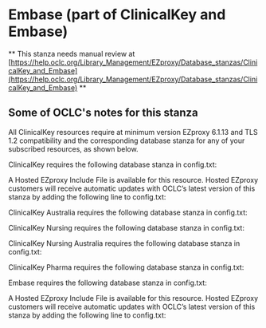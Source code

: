 # Embase (part of ClinicalKey and Embase)
** This stanza needs manual review at [https://help.oclc.org/Library_Management/EZproxy/Database_stanzas/ClinicalKey_and_Embase](https://help.oclc.org/Library_Management/EZproxy/Database_stanzas/ClinicalKey_and_Embase) **

## Some of OCLC's notes for this stanza

All ClinicalKey resources require at minimum version EZproxy 6.1.13 and TLS 1.2 compatibility and the corresponding database stanza for any of your subscribed resources, as shown below.

ClinicalKey requires the following database stanza in config.txt:

A Hosted EZproxy Include File is available for this resource. Hosted EZproxy customers will receive automatic updates with OCLC&rsquo;s latest version of this stanza by adding the following line to config.txt:

ClinicalKey Australia requires the following database stanza in config.txt:

ClinicalKey Nursing requires the following database stanza in config.txt:

ClinicalKey Nursing Australia requires the following database stanza in config.txt:

ClinicalKey Pharma requires the following database stanza in config.txt:

Embase requires the following database stanza in config.txt:

A Hosted EZproxy Include File is available for this resource. Hosted EZproxy customers will receive automatic updates with OCLC&rsquo;s latest version of this stanza by adding the following line to config.txt:
